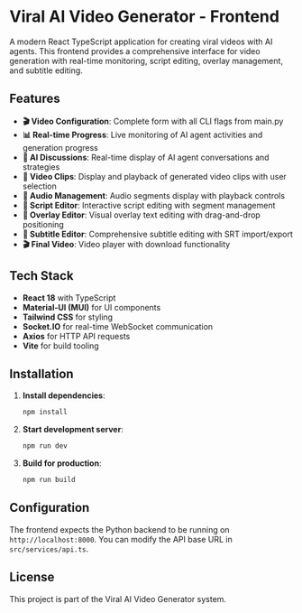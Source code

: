 # Viral AI Video Generator - Frontend

A modern React TypeScript application for creating viral videos with AI agents. This frontend provides a comprehensive interface for video generation with real-time monitoring, script editing, overlay management, and subtitle editing.

## Features

- **🎬 Video Configuration**: Complete form with all CLI flags from main.py
- **📊 Real-time Progress**: Live monitoring of AI agent activities and generation progress
- **💬 AI Discussions**: Real-time display of AI agent conversations and strategies
- **🎥 Video Clips**: Display and playback of generated video clips with user selection
- **🎵 Audio Management**: Audio segments display with playback controls
- **📝 Script Editor**: Interactive script editing with segment management
- **🎨 Overlay Editor**: Visual overlay text editing with drag-and-drop positioning
- **📖 Subtitle Editor**: Comprehensive subtitle editing with SRT import/export
- **🎬 Final Video**: Video player with download functionality

## Tech Stack

- **React 18** with TypeScript
- **Material-UI (MUI)** for UI components
- **Tailwind CSS** for styling
- **Socket.IO** for real-time WebSocket communication
- **Axios** for HTTP API requests
- **Vite** for build tooling

## Installation

1. **Install dependencies**:
   ```bash
   npm install
   ```

2. **Start development server**:
   ```bash
   npm run dev
   ```

3. **Build for production**:
   ```bash
   npm run build
   ```

## Configuration

The frontend expects the Python backend to be running on `http://localhost:8000`. You can modify the API base URL in `src/services/api.ts`.

## License

This project is part of the Viral AI Video Generator system.